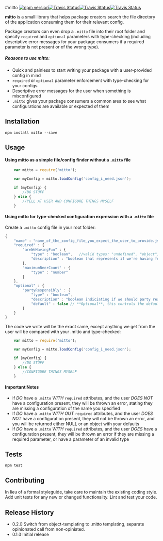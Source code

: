 #mitto 
<a href="https://www.npmjs.com/package/mitto"><img alt="npm version" src="https://img.shields.io/npm/v/mitto.svg"></a><a href="https://travis-ci.org/dggriffin/mitto"><img alt="Travis Status" src="https://travis-ci.org/dggriffin/mitto.svg?branch=master"></a><a href="https://david-dm.org/dggriffin/mitto#info=dependencies&view=table"><img alt="Travis Status" src="https://david-dm.org/dggriffin/mitto.svg"></a><a href="https://david-dm.org/dggriffin/mitto#info=devDependencies&view=table"><img alt="Travis Status" src="https://david-dm.org/dggriffin/mitto/dev-status.svg"></a>


**mitto** is a small library that helps package creators search the file directory of the application consuming them for their relevant config.

Package creators can even drop a `.mitto` file into their root folder and specify `required` and `optional` parameters with type-checking (including descriptive error messages for your package consumers if a required parameter is not present or of the wrong type).

##### Reasons to use mitto:
* Quick and painless to start writing your package with a user-provided config in mind
* `required` or `optional` parameter enforcement with type-checking for your configs
* Descriptive error messages for the user when something is misconfigured
* `.mitto` gives your package consumers a common area to see what configurations are available or expected of them

## Installation

	npm install mitto --save

## Usage
#### Using mitto as a simple file/config finder without a `.mitto` file
```javascript
	var mitto = require('mitto');

	var myConfig = mitto.loadConfig('config_i_need.json');

	if (myConfig) {
		//DO STUFF
	} else {
		//YELL AT USER AND CONFIGURE THINGS MYSELF
	}
```

#### Using mitto for type-checked configuration expression with a `.mitto` file
Create a `.mitto` config file in your root folder:
```javascript
{
	"name" : "name_of_the_config_file_you_expect_the_user_to_provide.json",
	"required" : {
		"areWeHavingFun" : {
			"type" : "boolean",   //valid types: "undefined", "object", "boolean", "number", "string", "symbol", "function"
			"description" : "boolean that represents if we're having fun" // **Optional**, you don't have to include "description"
		},
		"maximumBeerCount" : {
			"type" : "number"
		} 
	},
	"optional" : {
		"partyResponsibly" : {
			"type" : "boolean",
			"description" : "boolean indiciating if we should party responsibly",
			"default" : false // **Optional**, this controls the default value this is initialized to if the user doesn't provide this field, or doesn't have a configuration at all
		}
	}
}
```
The code we write will be the exact same, except anything we get from the user will be compared with your .mitto and type-checked:
```javascript
	var mitto = require('mitto');

	var myConfig = mitto.loadConfig('config_i_need.json');

	if (myConfig) {
		//DO STUFF
	} else {
		//CONFIGURE THINGS MYSELF
	}
```

#### Important Notes 
* If *DO* have a `.mitto` *WITH* `required` attributes, and the user *DOES NOT* have a configuration present, they will be thrown an error, stating they are missing a configuration of the name you specified
* If *DO* have a `.mitto` *WITH OUT* `required` attributes, and the user *DOES NOT* have a configuration present, they will not be thrown an error, and you will be returned either NULL or an object with your defaults
* If *DO* have a `.mitto` *WITH* `required` attributes, and the user *DOES* have a configuration present, they will be thrown an error if they are missing a required parameter, or have a parameter of an invalid type

## Tests

	npm test

## Contributing

In lieu of a formal styleguide, take care to maintain the existing coding style.
Add unit tests for any new or changed functionality. Lint and test your code.

## Release History
* 0.2.0 Switch from object-templating to .mitto templating, separate opinionated call from non-opiniated.
* 0.1.0 Initial release
